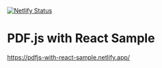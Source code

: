 [![Netlify Status](https://api.netlify.com/api/v1/badges/bff9d4f7-4980-40c1-8078-d3c2a990ee8f/deploy-status)](https://app.netlify.com/sites/nostalgic-booth-7f8897/deploys)
# PDF.js with React Sample

https://pdfjs-with-react-sample.netlify.app/